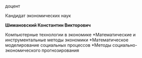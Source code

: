 доцент

Кандидат экономических наук

**Шимановский Константин Викторович**

Компьютерные технологии в экономике
	*Математические и инструментальные методы экономики
	*Математическое моделирование социальных процессов
	*Методы социально-экономического прогнозирования